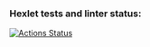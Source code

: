 ### Hexlet tests and linter status:
[![Actions Status](https://github.com/vadim-kudr/frontend-testing-react-project-lvl1/workflows/hexlet-check/badge.svg)](https://github.com/vadim-kudr/frontend-testing-react-project-lvl1/actions)